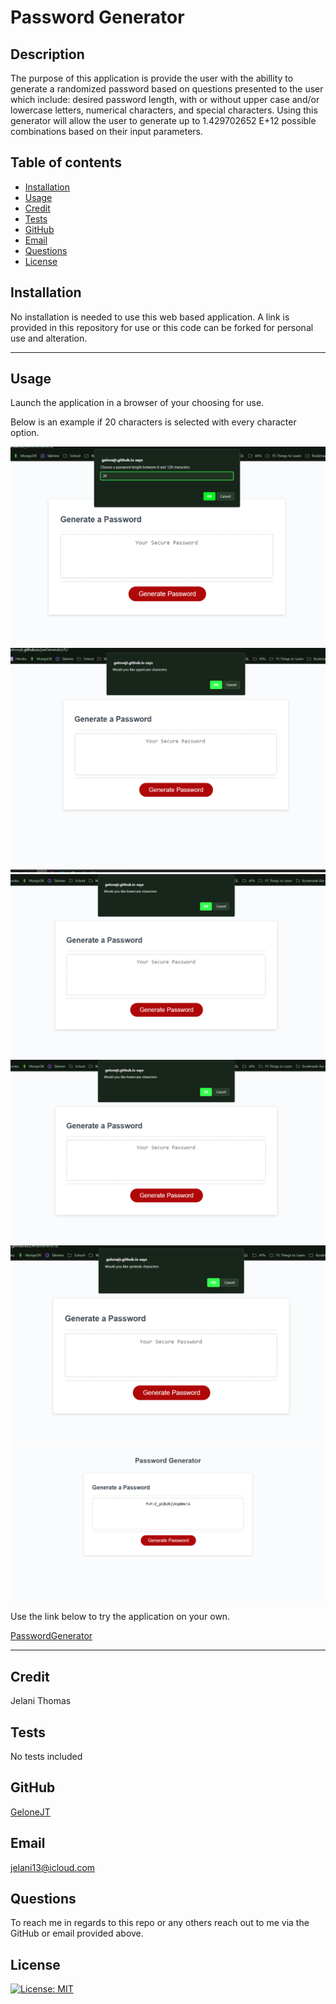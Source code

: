 # Password Generator

  ## Description
  The purpose of this application is provide the user with the abillity to generate a randomized password based on questions presented to the user which include: desired password length, with or without upper case and/or lowercase letters, numerical characters, and special characters. Using this generator will allow the user to generate up to 1.429702652 E+12 possible combinations based on their input parameters.

  ## Table of contents
  - [Installation](#installation)
  - [Usage](#usage)
  - [Credit](#credit)
  - [Tests](#tests)
  - [GitHub](#github)
  - [Email](#email)
  - [Questions](#questions)
  - [License](#license)

  ## Installation

  No installation is needed to use this web based application. A link is provided in this repository for use or this code can be forked for personal use and alteration.

<hr>

  ## Usage
  Launch the application in a browser of your choosing for use.


 Below is an example if 20 characters is selected with every character option.

  ![PWGeneratorHome](img/PWGenOne.png)
  ![PWGeneratorOp1](img/PWGenTwo.png)
  ![PWGeneratorOp2](img/PWGenThree.png)
  ![PWGeneratorOp3](img/PWGenThree.png)
  ![PWGeneratorOp4](img/PWGenFour.png)
  ![PWGeneratorResults](img/PWGenRes.png)
  
  Use the link below to try the application on your own.
  
  [PasswordGenerator](https://gelonejt.github.io/pwGeneratorJS/)

  <hr>

  ## Credit
  Jelani Thomas

  ## Tests
  No tests included

  ## GitHub
  [GeloneJT](https://github.com/GeloneJT)

  ## Email
  jelani13@icloud.com

  ## Questions
  To reach me in regards to this repo or any others reach out to me via the GitHub or email provided above.

  ## License
  [![License: MIT](https://img.shields.io/badge/License-MIT-yellow.svg)](https://opensource.org/licenses/MIT)
